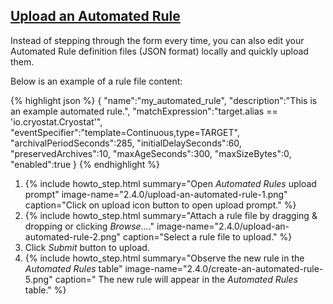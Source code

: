 ## [Upload an Automated Rule](#upload-an-automated-rule)

Instead of stepping through the form every time, you can also edit your Automated Rule definition files (JSON format) locally and quickly upload them.

Below is an example of a rule file content:

{% highlight json %}
{
  "name":"my_automated_rule",
  "description":"This is an example automated rule.",
  "matchExpression":"target.alias == 'io.cryostat.Cryostat'",
  "eventSpecifier":"template=Continuous,type=TARGET",
  "archivalPeriodSeconds":285,
  "initialDelaySeconds":60,
  "preservedArchives":10,
  "maxAgeSeconds":300,
  "maxSizeBytes":0,
  "enabled":true
}
{% endhighlight %}

<ol>
  <li>
      {% include howto_step.html
        summary="Open <i>Automated Rules</i> upload prompt"
        image-name="2.4.0/upload-an-automated-rule-1.png"
        caption="Click on upload icon button to open upload prompt."
      %}  
  </li>
  <li>
      {% include howto_step.html
        summary="Attach a rule file by dragging & dropping or clicking <i>Browse...</i>."
        image-name="2.4.0/upload-an-automated-rule-2.png"
        caption="Select a rule file to upload."
      %}  
  </li>
  <li>
    <summary>Click <i>Submit</i> button to upload.</summary>
  </li>
  <li>
      {% include howto_step.html
        summary="Observe the new rule in the <i>Automated Rules</i> table"
        image-name="2.4.0/create-an-automated-rule-5.png"
        caption="
          The new rule will appear in the <i>Automated Rules</i> table."
      %}  
  </li>
</ol>
